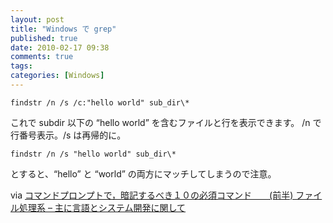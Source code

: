 ```yaml
---
layout: post
title: "Windows で grep"
published: true
date: 2010-02-17 09:38
comments: true
tags:
categories: [Windows]
---
```


```
findstr /n /s /c:"hello world" sub_dir\*
```

これで subdir 以下の &#8220;hello world&#8221; を含むファイルと行を表示できます。
/n で行番号表示。/s は再帰的に。

```
findstr /n /s "hello world" sub_dir\*
```

とすると、&#8220;hello&#8221; と &#8220;world&#8221; の両方にマッチしてしまうので注意。

via [コマンドプロンプトで，暗記するべき１０の必須コマンド　　(前半) ファイル処理系 &#8211; 主に言語とシステム開発に関して](http://d.hatena.ne.jp/language_and_engineering/20081001/1222857265)
